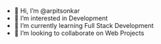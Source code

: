 - 👋 Hi, I’m @arpitsonkar
- 👀 I’m interested in Development
- 🌱 I’m currently learning Full Stack Development 
- 💞️ I’m looking to collaborate on Web Projects
